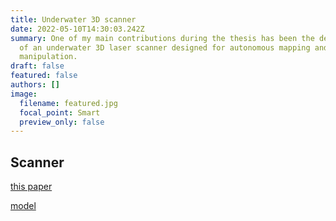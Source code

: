 ```yaml
---
title: Underwater 3D scanner
date: 2022-05-10T14:30:03.242Z
summary: One of my main contributions during the thesis has been the development
  of an underwater 3D laser scanner designed for autonomous mapping and
  manipulation.
draft: false
featured: false
authors: []
image:
  filename: featured.jpg
  focal_point: Smart
  preview_only: false
---
```

## Scanner
[this paper](https://doi.org/10.1109/TMECH.2022.3170504)

[model](https://doi.org/10.1109/ACCESS.2021.3069189)